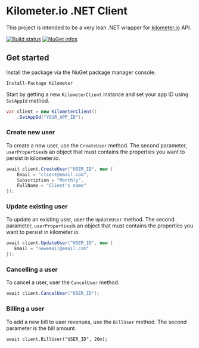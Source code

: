 # Kilometer.io .NET Client

This project is intended to be a very lean .NET wrapper for [kilometer.io](https://kilometer.readme.io/docs/getting-started) API.

[![Build status](https://ci.appveyor.com/api/projects/status/1rgbjsq2mchv0kq9?svg=true)](https://ci.appveyor.com/project/spektrum/kilometer-dotnet-client) [![NuGet infos](https://img.shields.io/nuget/dt/Kilometer.svg)](https://www.nuget.org/packages/Kilometer/)

## Get started

Install the package via the NuGet package manager console.

```
Install-Package Kilometer
```

Start by getting a new `KilometerClient` instance and set your app ID using `SetAppId` method.

```csharp
var client = new KilometerClient()
    .SetAppId("YOUR_APP_ID");
```

### Create new user
To create a new user, use the `CreateUser` method. The second parameter, `userProperties`is an object that must contains the properties you want to persist in kilometer.io.

```csharp
await client.CreateUser("USER_ID", new {
    Email = "client@email.com",
    Subscription = "Monthly",
    FullName = "Client's name"
});
```


### Update existing user

To update an existing user, user the `UpdateUser` method. The second parameter, `userProperties`is an object that must contains the properties you want to persist in kilometer.io.

```csharp
await client.UpdateUser("USER_ID", new {
   Email = "newemail@email.com"
});
```

### Cancelling a user

To cancel a user,  user the `CancelUser` method.

```csharp
await client.CancelUser("USER_ID");
```

### Billing a user

To add a new bill to user revenues, use the `BillUser` method. The second parameter is the bill amount.

```chsarp
await client.BillUser("USER_ID", 20m);
```